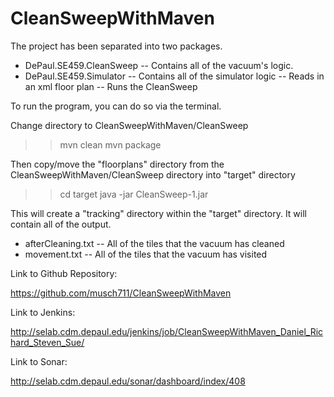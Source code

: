 CleanSweepWithMaven
===================

The project has been separated into two packages. 
- DePaul.SE459.CleanSweep
	-- Contains all of the vacuum's logic.
- DePaul.SE459.Simulator
	-- Contains all of the simulator logic
		-- Reads in an xml floor plan
		-- Runs the CleanSweep 

To run the program, you can do so via the terminal.

Change directory to CleanSweepWithMaven/CleanSweep

>> mvn clean
>> mvn package

Then copy/move the "floorplans" directory from the CleanSweepWithMaven/CleanSweep directory into "target" directory

>> cd target
>> java -jar CleanSweep-1.jar

This will create a "tracking" directory within the "target" directory.
It will contain all of the output.
- afterCleaning.txt
	-- All of the tiles that the vacuum has cleaned
- movement.txt
	-- All of the tiles that the vacuum has visited



Link to Github Repository:

https://github.com/musch711/CleanSweepWithMaven


Link to Jenkins:

http://selab.cdm.depaul.edu/jenkins/job/CleanSweepWithMaven_Daniel_Richard_Steven_Sue/


Link to Sonar:

http://selab.cdm.depaul.edu/sonar/dashboard/index/408
